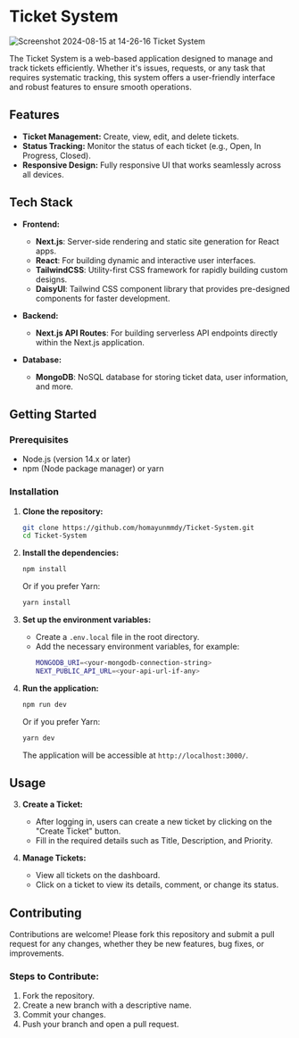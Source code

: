 # Ticket System

![Screenshot 2024-08-15 at 14-26-16 Ticket System](https://github.com/user-attachments/assets/75e11181-b378-437e-9fe7-f44b046e32de)

The Ticket System is a web-based application designed to manage and track tickets efficiently. Whether it's issues, requests, or any task that requires systematic tracking, this system offers a user-friendly interface and robust features to ensure smooth operations.

## Features

- **Ticket Management:** Create, view, edit, and delete tickets.
- **Status Tracking:** Monitor the status of each ticket (e.g., Open, In Progress, Closed).
- **Responsive Design:** Fully responsive UI that works seamlessly across all devices.

## Tech Stack

- **Frontend:**
  - **Next.js**: Server-side rendering and static site generation for React apps.
  - **React**: For building dynamic and interactive user interfaces.
  - **TailwindCSS**: Utility-first CSS framework for rapidly building custom designs.
  - **DaisyUI**: Tailwind CSS component library that provides pre-designed components for faster development.

- **Backend:**
  - **Next.js API Routes**: For building serverless API endpoints directly within the Next.js application.

- **Database:**
  - **MongoDB**: NoSQL database for storing ticket data, user information, and more.

## Getting Started

### Prerequisites

- Node.js (version 14.x or later)
- npm (Node package manager) or yarn

### Installation

1. **Clone the repository:**
   ```bash
   git clone https://github.com/homayunmmdy/Ticket-System.git
   cd Ticket-System
   ```

2. **Install the dependencies:**
   ```bash
   npm install
   ```
   Or if you prefer Yarn:
   ```bash
   yarn install
   ```

3. **Set up the environment variables:**
   - Create a `.env.local` file in the root directory.
   - Add the necessary environment variables, for example:
     ```bash
     MONGODB_URI=<your-mongodb-connection-string>
     NEXT_PUBLIC_API_URL=<your-api-url-if-any>
     ```

4. **Run the application:**
   ```bash
   npm run dev
   ```
   Or if you prefer Yarn:
   ```bash
   yarn dev
   ```
   The application will be accessible at `http://localhost:3000/`.

## Usage

3. **Create a Ticket:**
   - After logging in, users can create a new ticket by clicking on the "Create Ticket" button.
   - Fill in the required details such as Title, Description, and Priority.

3. **Manage Tickets:**
   - View all tickets on the dashboard.
   - Click on a ticket to view its details, comment, or change its status.

## Contributing

Contributions are welcome! Please fork this repository and submit a pull request for any changes, whether they be new features, bug fixes, or improvements.

### Steps to Contribute:

1. Fork the repository.
2. Create a new branch with a descriptive name.
3. Commit your changes.
4. Push your branch and open a pull request.
